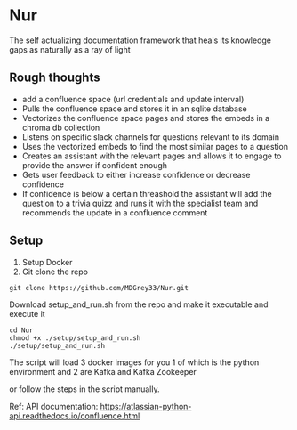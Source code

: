# Nur
The self actualizing documentation framework that heals its knowledge gaps as naturally as a ray of light

## Rough thoughts
- add a confluence space (url credentials and update interval)
- Pulls the confluence space and stores it in an sqlite database
- Vectorizes the confluence space pages and stores the embeds in a chroma db collection
- Listens on specific slack channels for questions relevant to its domain
- Uses the vectorized embeds to find the most similar pages to a question
- Creates an assistant with the relevant pages and allows it to engage to provide the answer if confident enough
- Gets user feedback to either increase confidence or decrease confidence
- If confidence is below a certain threashold the assistant will add the question to a trivia quizz and runs it with the specialist team and recommends the update in a confluence comment


## Setup
1. Setup Docker 
2. Git clone the repo 

````
git clone https://github.com/MDGrey33/Nur.git
````
Download setup_and_run.sh from the repo and make it executable and execute it

````
cd Nur
chmod +x ./setup/setup_and_run.sh
./setup/setup_and_run.sh
````

The script will load 3 docker images for you 1 of which is the python environment and 2 are Kafka and Kafka Zookeeper 

or follow the steps in the script manually.

Ref: 
API documentation: https://atlassian-python-api.readthedocs.io/confluence.html
